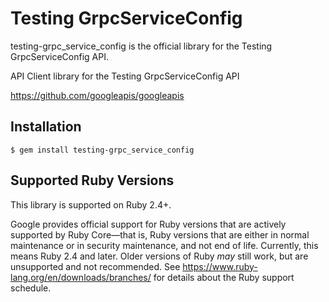 # Testing GrpcServiceConfig

testing-grpc_service_config is the official library for the Testing GrpcServiceConfig API.

API Client library for the Testing GrpcServiceConfig API

https://github.com/googleapis/googleapis

## Installation

```
$ gem install testing-grpc_service_config
```

## Supported Ruby Versions

This library is supported on Ruby 2.4+.

Google provides official support for Ruby versions that are actively supported
by Ruby Core—that is, Ruby versions that are either in normal maintenance or
in security maintenance, and not end of life. Currently, this means Ruby 2.4
and later. Older versions of Ruby _may_ still work, but are unsupported and not
recommended. See https://www.ruby-lang.org/en/downloads/branches/ for details
about the Ruby support schedule.
